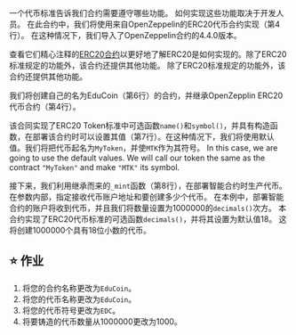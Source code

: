 一个代币标准告诉我们合约需要遵守哪些功能。 如何实现这些功能取决于开发人员。 在此合约中，我们将使用来自OpenZeppelin的ERC20代币合约实现（第4行）。 在这种情况下，我们导入了OpenZeppelin合约的4.4.0版本。

查看它们精心注释的<a href="https://github.com/OpenZeppelin/openzeppelin-contracts/blob/master/contracts/token/ERC20/ERC20.sol" target="_blank">ERC20合约</a>以更好地了解ERC20是如何实现的。除了ERC20标准规定的功能外，该合约还提供其他功能。 除了ERC20标准规定的功能外，该合约还提供其他功能。

我们将创建自己的名为EduCoin（第6行）的合约，并继承OpenZepplin ERC20代币合约（第4行）。

该合同实现了ERC20 Token标准中可选函数`name()`和`symbol()`，并具有构造函数，在部署该合约时可以设置其值（第7行）。在这种情况下，我们将使用默认值。我们将把代币起名为`MyToken`，并使`MTK`作为其符号。
In this case, we are going to use the default values. We will call our token the same as the contract `"MyToken"` and make `"MTK"` its symbol.

接下来，我们利用继承而来的`_mint`函数（第8行），在部署智能合约时生产代币。 在参数内部，指定接收代币账户地址和要创建多少个代币。
在本例中，部署智能合约的账户将收到代币，并且我们将数量设置为1000000的`decimals()`次方。 本合约实现了ERC20代币标准的可选函数`decimals()`，并将其设置为默认值18。 这将创建1000000个具有18位小数的代币。

## ⭐️ 作业

1. 将您的合约名称更改为`EduCoin`。
2. 将您的代币名称更改为`EduCoin`。
3. 将您的代币符号更改为`EDC`。
4. 将要铸造的代币数量从1000000更改为1000。
